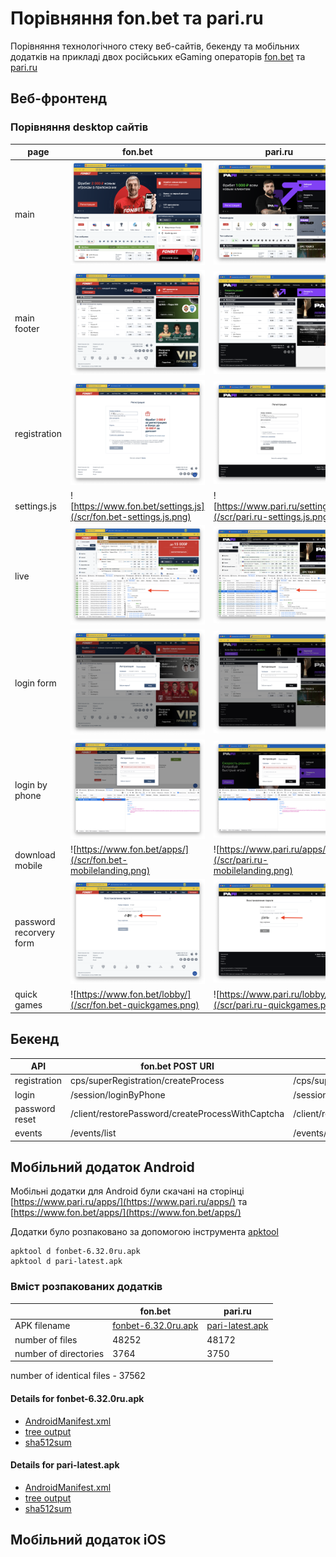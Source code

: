 # Порівняння fon.bet та pari.ru
Порівняння технологічного стеку веб-сайтів, бекенду та мобільних додатків на прикладі двох російських eGaming операторів [fon.bet](https://fon.bet) та [pari.ru](https://pari.ru)

## Веб-фронтенд
### Порівняння desktop сайтів 
| page  | fon.bet | pari.ru |
| --- | --- | --- |
| main | ![fon.bet головна](/scr/fon.bet-main.png) | ![pari.ru головна](/scr/pari.ru-main.png) |
| main footer | ![fon.bet головна футер](/scr/fon.bet-main-footer.png) | ![pari.ru головна футер](/scr/pari.ru-main-footer.png) |
| registration | ![fon.bet](/scr/fon.bet-regform.png) | ![pari.ru](/scr/pari.ru-regform.png) |
| settings.js | ![https://www.fon.bet/settings.js](/scr/fon.bet-settings.js.png) | ![https://www.pari.ru/settings.js](/scr/pari.ru-settings.js.png) |
| live | ![fon.bet live](/scr/fon.bet-eventslist.png) | ![pari.ru live](/scr/pari.ru-eventslist.png) |
| login form | ![fon.bet](/scr/fon.bet-loginform.png) | ![pari.ru головна футер](/scr/pari.ru-loginform.png) |
| login by phone | ![fon.bet](/scr/fon.bet-loginbyphone.png) | ![pari.ru](/scr/pari.ru-loginbyphone.png) |
| download mobile | ![https://www.fon.bet/apps/](/scr/fon.bet-mobilelanding.png) | ![https://www.pari.ru/apps/](/scr/pari.ru-mobilelanding.png) |
| password recorvery form | ![fon.bet](/scr/fon.bet-passwordrecovery.png) | ![pari.ru](/scr/pari.ru-passwordrecovery.png) |
| quick games | ![https://www.fon.bet/lobby/](/scr/fon.bet-quickgames.png) | ![https://www.pari.ru/lobby/](/scr/pari.ru-quickgames.png) |

## Бекенд
|  API | fon.bet POST URI | pari.ru POST URI|
| --- | --- | --- |
| registration | cps/superRegistration/createProcess | /cps/superRegistration/createProcess | 
| login | /session/loginByPhone | /session/loginByPhone | 
| password reset | /client/restorePassword/createProcessWithCaptcha | /client/restorePassword/createProcessWithCaptcha |
| events |  /events/list | /events/list |


## Мобільний додаток Android

Мобільні додатки для Android були скачані на сторінці [https://www.pari.ru/apps/](https://www.pari.ru/apps/) та [https://www.fon.bet/apps/](https://www.fon.bet/apps/) 

Додатки було розпаковано за допомогою інструмента [apktool](https://ibotpeaches.github.io/Apktool/) 

```
apktool d fonbet-6.32.0ru.apk
apktool d pari-latest.apk
```

### Вміст розпакованих додатків
| | fon.bet | pari.ru |
| --- | --- | --- |
| APK filename | [fonbet-6.32.0ru.apk](/mobile/fonbet-6.32.0ru.apk) | [pari-latest.apk](/mobile/pari-latest.apk) |
| number of files | 48252 | 48172 | 
| number of directories | 3764 | 3750 |
number of identical files - 37562

#### Details for fonbet-6.32.0ru.apk
  * [AndroidManifest.xml](/mobile/fonbet-6.32.0ru/AndroidManifest.xml)
  * [tree output](/mobile/fonbet-6.32.0ru/tree.txt)
  * [sha512sum](/mobile/fonbet-6.32.0ru/sha512sum.txt)

#### Details for pari-latest.apk
  * [AndroidManifest.xml](/mobile/pari-latest/AndroidManifest.xml)
  * [tree output](/mobile/pari-latest/tree.txt)
  * [sha512sum](/mobile/pari-latest/sha512sum.txt)


## Мобільний додаток iOS
